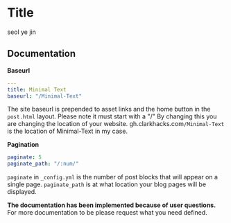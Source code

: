 # Title

seol ye jin 

## Documentation

__Baseurl__

```yaml
---
title: Minimal Text
baseurl: "/Minimal-Text"
```
The site baseurl is prepended to asset links and the home button in the `post.html` layout. Please note it must start with a "/"
By changing this you are changing the location of your website. gh.clarkhacks.com`/Minimal-Text` is the location of Minimal-Text in my case.

__Pagination__

```yaml
paginate: 5
paginate_path: "/:num/"
```
`paginate` in `_config.yml` is the number of post blocks that will appear on a single page.
`paginate_path` is at what location your blog pages will be displayed.

__The documentation has been implemented because of user questions.__ For more documentation to be please request what you need defined.
